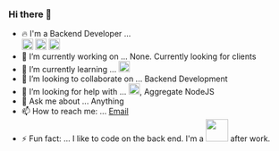 ### Hi there 👋

<!--
**andriancabisada/andriancabisada** is a ✨ _special_ ✨ repository because its `README.md` (this file) appears on your GitHub profile.

Here are some ideas to get you started:
-->
- 🔥 I'm a Backend Developer ...  
  <img height=20 src="https://upload.wikimedia.org/wikipedia/commons/thumb/d/d9/Node.js_logo.svg/1200px-Node.js_logo.svg.png" alt="NodeJS">
  <img height=20 src="https://ardalis.com/static/2bcf8d1ec45106e529bb3a6176467a31/c5cb2/aspnetcore-logo.png" alt="ASP.NET CORE">
  <img height=20 src="https://upload.wikimedia.org/wikipedia/commons/thumb/c/c3/Python-logo-notext.svg/640px-Python-logo-notext.svg.png" alt="Python">
- 🔭 I’m currently working on ... None. Currently looking for clients
- 🌱 I’m currently learning ... <img height="20" src="https://graphql.org/img/og-image.png" alt="GraphQL">
- 👯 I’m looking to collaborate on ... Backend Development
- 🤔 I’m looking for help with ... <img height="20" src="https://graphql.org/img/og-image.png" alt="GraphQL">, Aggregate NodeJS
- 💬 Ask me about ... Anything
- 📫 How to reach me: ... [Email](mailto:cabisadaandrian@gmail.com)
- ⚡ Fun fact: ... I like to code on the back end. I'm a <img height="40" src="https://media0.giphy.com/media/5qFNW5FyCu7jqLcYP8/giphy.gif"> after work.

